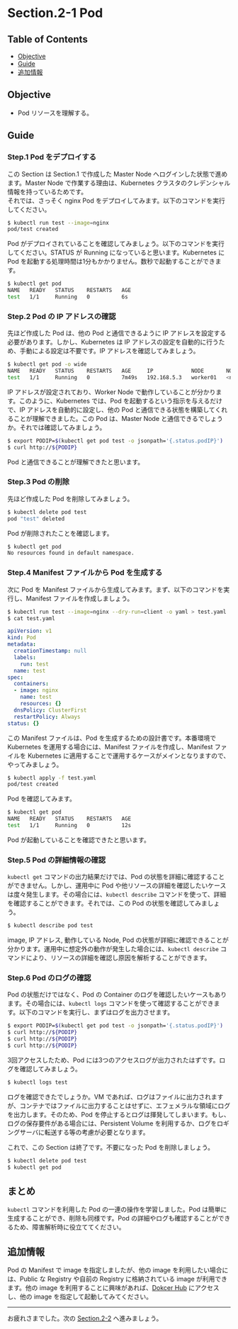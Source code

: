 # Section.2-1 Pod

## Table of Contents

* [Objective](#Objective)
* [Guide](#Guide)
* [追加情報](#追加情報)

## Objective
* Pod リソースを理解する。

## Guide

### Step.1 Pod をデプロイする

この Section は Section.1 で作成した Master Node へログインした状態で進めます。Master Node で作業する理由は、Kubernetes クラスタのクレデンシャル情報を持っているためです。  
それでは、さっそく nginx Pod をデプロイしてみます。以下のコマンドを実行してください。
```bash
$ kubectl run test --image=nginx
pod/test created
```

Pod がデプロイされていることを確認してみましょう。以下のコマンドを実行してください。STATUS が Running になっていると思います。Kubernetes に Pod を起動する処理時間は1分もかかりません。数秒で起動することができます。
```bash
$ kubectl get pod
NAME   READY   STATUS    RESTARTS   AGE
test   1/1     Running   0          6s
```

### Step.2 Pod の IP アドレスの確認
先ほど作成した Pod は、他の Pod と通信できるように IP アドレスを設定する必要があります。しかし、Kubernetes は IP アドレスの設定を自動的に行うため、手動による設定は不要です。IP アドレスを確認してみましょう。

```bash
$ kubectl get pod -o wide
NAME   READY   STATUS    RESTARTS   AGE     IP            NODE       NOMINATED NODE   READINESS GATES
test   1/1     Running   0          7m49s   192.168.5.3   worker01   <none>           <none>
```

IP アドレスが設定されており、Worker Node で動作していることが分かります。このように、Kubernetes では、Pod を起動するという指示を与えるだけで、IP アドレスを自動的に設定し、他の Pod と通信できる状態を構築してくれることが理解できました。この Pod は、Master Node と通信できるでしょうか。それでは確認してみましょう。

```bash
$ export PODIP=$(kubectl get pod test -o jsonpath='{.status.podIP}')
$ curl http://${PODIP}
```

Pod と通信できることが理解できたと思います。

### Step.3 Pod の削除
先ほど作成した Pod を削除してみましょう。

```bash
$ kubectl delete pod test
pod "test" deleted
```

Pod が削除されたことを確認します。

```bash
$ kubectl get pod
No resources found in default namespace.
```

### Step.4 Manifest ファイルから Pod を生成する
次に Pod を Manifest ファイルから生成してみます。まず、以下のコマンドを実行し、Manifest ファイルを作成しましょう。

```bash
$ kubectl run test --image=nginx --dry-run=client -o yaml > test.yaml
$ cat test.yaml
```
```yaml
apiVersion: v1
kind: Pod
metadata:
  creationTimestamp: null
  labels:
    run: test
  name: test
spec:
  containers:
  - image: nginx
    name: test
    resources: {}
  dnsPolicy: ClusterFirst
  restartPolicy: Always
status: {}
```

この Manifest ファイルは、Pod を生成するための設計書です。本番環境で Kubernetes を運用する場合には、Manifest ファイルを作成し、Manifest ファイルを Kubernetes に適用することで運用するケースがメインとなりますので、やってみましょう。

```bash
$ kubectl apply -f test.yaml
pod/test created
```

Pod を確認してみます。

```bash
$ kubectl get pod
NAME   READY   STATUS    RESTARTS   AGE
test   1/1     Running   0          12s
```

Pod が起動していることを確認できたと思います。


### Step.5 Pod の詳細情報の確認
`kubectl get` コマンドの出力結果だけでは、Pod の状態を詳細に確認することができません。しかし、運用中に Pod や他リソースの詳細を確認したいケースは度々発生します。その場合には、`kubectl describe` コマンドを使って、詳細を確認することができます。それでは、この Pod の状態を確認してみましょう。

```bash
$ kubectl describe pod test
```

image, IP アドレス, 動作している Node, Pod の状態が詳細に確認できることが分かります。運用中に想定外の動作が発生した場合には、`kubectl describe` コマンドにより、リソースの詳細を確認し原因を解析することができます。

### Step.6 Pod のログの確認
Pod の状態だけではなく、Pod の Container のログを確認したいケースもあります。その場合には、`kubectl logs` コマンドを使って確認することができます。以下のコマンドを実行し、まずはログを出力させます。
```bash
$ export PODIP=$(kubectl get pod test -o jsonpath='{.status.podIP}')
$ curl http://${PODIP}
$ curl http://${PODIP}
$ curl http://${PODIP}
```

3回アクセスしたため、Pod には3つのアクセスログが出力されたはずです。ログを確認してみましょう。
```bash
$ kubectl logs test
```

ログを確認できたでしょうか。VM であれば、ログはファイルに出力されますが、コンテナではファイルに出力することはせずに、エフェメラルな領域にログを出力します。そのため、Pod を停止するとログは揮発してしまいます。もし、ログの保存要件がある場合には、Persistent Volume を利用するか、ログをロギングサーバに転送する等の考慮が必要となります。

これで、この Section は終了です。不要になった Pod を削除しましょう。

```bash
$ kubectl delete pod test
$ kubectl get pod
```

## まとめ
`kubectl` コマンドを利用した Pod の一連の操作を学習しました。Pod は簡単に生成することができ、削除も同様です。Pod の詳細やログも確認することができるため、障害解析時に役立ててください。

## 追加情報
Pod の Manifest で image を指定しましたが、他の image を利用したい場合には、Public な Registry や自前の Registry に格納されている image が利用できます。他の image を利用することに興味があれば、[Dokcer Hub](https://hub.docker.com/) にアクセスし、他の image を指定して起動してみてください。

---
お疲れさまでした。次の [Section.2-2](../Section2-2/Readme.md) へ進みましょう。
